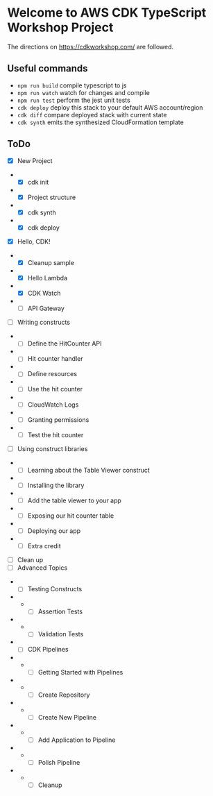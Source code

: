 # Welcome to AWS CDK TypeScript Workshop Project

The directions on https://cdkworkshop.com/ are followed.

## Useful commands

* `npm run build`   compile typescript to js
* `npm run watch`   watch for changes and compile
* `npm run test`    perform the jest unit tests
* `cdk deploy`      deploy this stack to your default AWS account/region
* `cdk diff`        compare deployed stack with current state
* `cdk synth`       emits the synthesized CloudFormation template

## ToDo

- [x] New Project
- - [x] cdk init
- - [x] Project structure
- - [x] cdk synth
- - [x] cdk deploy
- [x] Hello, CDK!
- - [x] Cleanup sample
- - [x] Hello Lambda
- - [x] CDK Watch
- - [ ] API Gateway
- [ ] Writing constructs
- - [ ] Define the HitCounter API
- - [ ] Hit counter handler
- - [ ] Define resources
- - [ ] Use the hit counter
- - [ ] CloudWatch Logs
- - [ ] Granting permissions
- - [ ] Test the hit counter
- [ ] Using construct libraries
- - [ ] Learning about the Table Viewer construct
- - [ ] Installing the library
- - [ ] Add the table viewer to your app
- - [ ] Exposing our hit counter table
- - [ ] Deploying our app
- - [ ] Extra credit
- [ ] Clean up
- [ ] Advanced Topics
- - [ ] Testing Constructs
- - - [ ] Assertion Tests
- - - [ ] Validation Tests
- - [ ] CDK Pipelines
- - - [ ] Getting Started with Pipelines
- - - [ ] Create Repository
- - - [ ] Create New Pipeline
- - - [ ] Add Application to Pipeline
- - - [ ] Polish Pipeline
- - - [ ] Cleanup